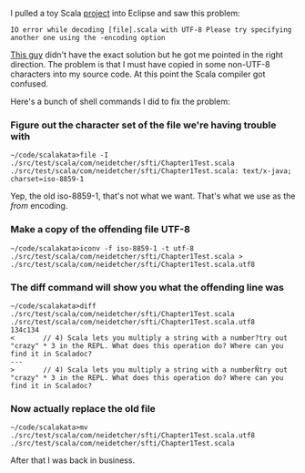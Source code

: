 I pulled a toy Scala [project](https://github.com/demian0311/scalakata) into Eclipse and saw this 
problem:

    IO error while decoding [file].scala with UTF-8 Please try specifying another one using the -encoding option

[This guy](http://p5wscala.wordpress.com/tag/encoding/) didn't have the exact solution but he got me pointed in the right direction.  The problem is that 
I must have copied in some non-UTF-8 characters into my source code.  At this point the Scala compiler
got confused.

Here's a bunch of shell commands I did to fix the problem:

### Figure out the character set of the file we're having trouble with
    ~/code/scalakata>file -I ./src/test/scala/com/neidetcher/sfti/Chapter1Test.scala
    ./src/test/scala/com/neidetcher/sfti/Chapter1Test.scala: text/x-java; charset=iso-8859-1
Yep, the old iso-8859-1, that's not what we want.  That's what we use as the *from* encoding.

### Make a copy of the offending file UTF-8
    ~/code/scalakata>iconv -f iso-8859-1 -t utf-8 ./src/test/scala/com/neidetcher/sfti/Chapter1Test.scala > ./src/test/scala/com/neidetcher/sfti/Chapter1Test.scala.utf8

### The diff command will show you what the offending line was 
    ~/code/scalakata>diff ./src/test/scala/com/neidetcher/sfti/Chapter1Test.scala ./src/test/scala/com/neidetcher/sfti/Chapter1Test.scala.utf8
    134c134
    < 		// 4) Scala lets you multiply a string with a number?try out "crazy" * 3 in the REPL. What does this operation do? Where can you find it in Scaladoc?
    ---
    > 		// 4) Scala lets you multiply a string with a numberÑtry out "crazy" * 3 in the REPL. What does this operation do? Where can you find it in Scaladoc?


### Now actually replace the old file  
    ~/code/scalakata>mv ./src/test/scala/com/neidetcher/sfti/Chapter1Test.scala.utf8 ./src/test/scala/com/neidetcher/sfti/Chapter1Test.scala

After that I was back in business.
